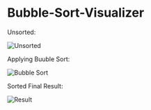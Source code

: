 # Bubble-Sort-Visualizer

Unsorted:



![Unsorted](https://user-images.githubusercontent.com/105854313/192853455-17b8a565-dffc-43d7-8281-fd4f3aee1ceb.png)


Applying Buuble Sort:


![Bubble Sort](https://user-images.githubusercontent.com/105854313/192853479-9931dee5-317f-4156-8837-adfe87d20de7.png)


Sorted Final Result:


![Result](https://user-images.githubusercontent.com/105854313/192853554-b9c76f41-570b-4487-a313-76701423c3e4.png)
